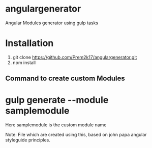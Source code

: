 # angulargenerator
Angular Modules generator using gulp tasks

# Installation
1. git clone https://github.com/Prem2k17/angulargenerator.git
1. npm install

## Command to create custom Modules

# gulp generate --module samplemodule

Here samplemodule is the custom module name

Note: 
File which are created using this, based on john papa angular styleguide principles.